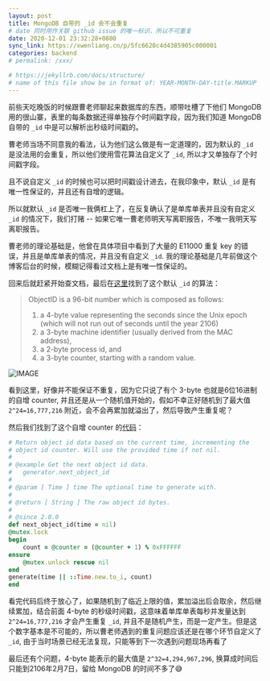 ```yaml
---
layout: post
title: MongoDB 自带的 _id 会不会重复
# date 同时用作关联 github issue 的唯一标识，所以不可重复
date: 2020-12-01 23:32:28+0800
sync_link: https://xwenliang.cn/p/5fc6620c4d4385905c000001
categories: backend
# permalink: /xxx/

# https://jekyllrb.com/docs/structure/
# name of this file show be in format of: YEAR-MONTH-DAY-title.MARKUP
---
```



前些天吃晚饭的时候跟曹老师聊起来数据库的东西，顺带吐槽了下他们 MongoDB 用的很山寨，表里的每条数据还得单独存个时间戳字段，因为我们知道 MongoDB 自带的 `_id` 中是可以解析出秒级时间戳的。

曹老师当场不同意我的看法，认为他们这么做是有一定道理的，因为默认的 `_id` 是没法用的会重复，所以他们使用雪花算法自定义了 `_id`, 所以才又单独存了个时间戳字段。

且不说自定义 `_id` 的时候也可以把时间戳设计进去，在我印象中，默认 `_id` 是有唯一性保证的，并且还有自增的逻辑。

所以就默认 `_id` 是否唯一我俩杠上了，在反复确认了是单库单表并且没有自定义 `_id` 的情况下，我们打赌 -- 如果它唯一曹老师明天写离职报告，不唯一我明天写离职报告。

曹老师的理论基础是，他曾在具体项目中看到了大量的 E11000 重复 key 的错误，并且是单库单表的情况，并且没有自定义 `_id`. 我的理论基础是几年前做这个博客后台的时候，模糊记得看过文档上是有唯一性保证的。

回来后就赶紧开始查文档，最后在[这里](https://www.mongodb.com/blog/post/generating-globally-unique-identifiers-for-use-with-mongodb)找到了这个默认 `_id` 的算法：

> ObjectID is a 96-bit number which is composed as follows:
> 1. a 4-byte value representing the seconds since the Unix epoch (which will not run out of seconds until the year 2106)
> 2. a 3-byte machine identifier (usually derived from the MAC address),
> 3. a 2-byte process id, and
> 4. a 3-byte counter, starting with a random value.

![IMAGE](https://cdn.jsdelivr.net/gh/xwenliang/gallery2022/2022-4-13-2d2b5de15b.jpg)  

看到这里，好像并不能保证不重复，因为它只说了有个 3-byte 也就是6位16进制的自增 counter, 并且还是从一个随机值开始的，假如不幸正好随机到了最大值 `2^24=16,777,216` 附近，会不会再累加就溢出了，然后导致产生重复呢？

然后我们找到了这个自增 counter 的[代码](https://github.com/mongodb/bson-ruby/blob/master/lib/bson/object_id.rb#L369-L378)：  

```ruby
# Return object id data based on the current time, incrementing the
# object id counter. Will use the provided time if not nil.
#
# @example Get the next object id data.
#   generator.next_object_id
#
# @param [ Time ] time The optional time to generate with.
#
# @return [ String ] The raw object id bytes.
#
# @since 2.0.0
def next_object_id(time = nil)
@mutex.lock
begin
    count = @counter = (@counter + 1) % 0xFFFFFF
ensure
    @mutex.unlock rescue nil
end
generate(time || ::Time.new.to_i, count)
end
```

看完代码后终于放心了，如果随机到了临近上限的值，累加溢出后会取余，然后继续累加，结合前面 4-byte 的秒级时间戳，这意味着单库单表每秒并发量达到 `2^24=16,777,216` 才会产生重复 `_id`, 并且不是随机产生，而是一定产生。但是这个数字基本是不可能的，所以曹老师遇到的重复问题应该还是在哪个环节自定义了 `_id`, 由于当时场景已经无法复现，只能等到下一次遇到问题现场再看了  

最后还有个问题，4-byte 能表示的最大值是 `2^32=4,294,967,296`, 换算成时间后只能到2106年2月7日，留给 MongoDB 的时间不多了😅  

